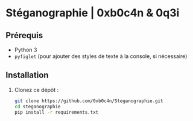 # Stéganographie | 0xb0c4n & 0q3i

## Prérequis

- Python 3
- `pyfiglet` (pour ajouter des styles de texte à la console, si nécessaire)

## Installation

1. Clonez ce dépôt :
   ```bash
   git clone https://github.com/0xb0c4n/Steganographie.git
   cd steganographie
   pip install -r requirements.txt